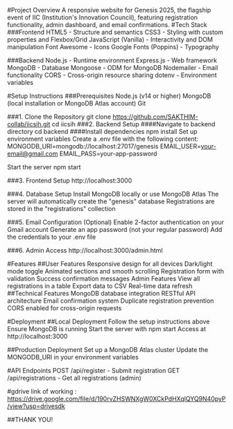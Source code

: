 #Project Overview
A responsive website for Genesis 2025, the flagship event of IIC (Institution's Innovation Council), featuring registration functionality, admin dashboard, and email confirmations.
#Tech Stack
###Frontend
HTML5 - Structure and semantics
CSS3 - Styling with custom properties and Flexbox/Grid
JavaScript (Vanilla) - Interactivity and DOM manipulation
Font Awesome - Icons
Google Fonts (Poppins) - Typography

###Backend
Node.js - Runtime environment
Express.js - Web framework
MongoDB - Database
Mongoose - ODM for MongoDB
Nodemailer - Email functionality
CORS - Cross-origin resource sharing
dotenv - Environment variables

#Setup Instructions
###Prerequisites
Node.js (v14 or higher)
MongoDB (local installation or MongoDB Atlas account)
Git

###1. Clone the Repository
git clone https://github.com/SAKTHIM-collab/iicsih.git
cd iicsih
###2. Backend Setup
####Navigate to backend directory
cd backend
####Install dependencies
npm install
Set up environment variables
Create a .env file with the following content:
MONGODB_URI=mongodb://localhost:27017/genesis
EMAIL_USER=your-email@gmail.com
EMAIL_PASS=your-app-password

Start the server
npm start

###3. Frontend Setup
http://localhost:3000

###4. Database Setup
Install MongoDB locally or use MongoDB Atlas
The server will automatically create the "genesis" database
Registrations are stored in the "registrations" collection

###5. Email Configuration (Optional)
Enable 2-factor authentication on your Gmail account
Generate an app password (not your regular password)
Add the credentials to your .env file

###6. Admin Access
http://localhost:3000/admin.html

#Features
##User Features
Responsive design for all devices
Dark/light mode toggle
Animated sections and smooth scrolling
Registration form with validation
Success confirmation messages
Admin Features
View all registrations in a table
Export data to CSV
Real-time data refresh
##Technical Features
MongoDB database integration
RESTful API architecture
Email confirmation system
Duplicate registration prevention
CORS enabled for cross-origin requests

#Deployment
##Local Deployment
Follow the setup instructions above
Ensure MongoDB is running
Start the server with npm start
Access at http://localhost:3000

##Production Deployment
Set up a MongoDB Atlas cluster
Update the MONGODB_URI in your environment variables

#API Endpoints
POST /api/register - Submit registration
GET /api/registrations - Get all registrations (admin)

#gdrive link of working : https://drive.google.com/file/d/190rvZHSWNXgW0XCkPdHXqlQYQ9N40pyP/view?usp=drivesdk

##THANK YOU!
